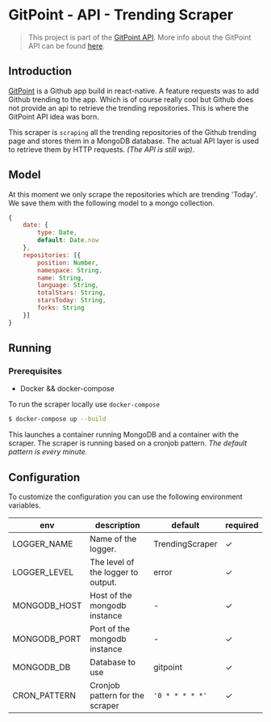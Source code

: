 
# GitPoint - API - Trending Scraper
> This project is part of the [GitPoint API]((https://github.com/RolfKoenders/gitpoint-api-docs)). More info about the GitPoint API can be found [here](https://github.com/RolfKoenders/gitpoint-api-docs).

## Introduction
[GitPoint](https://github.com/gitpoint/git-point) is a Github app build in react-native. A feature requests was to add Github trending to the app. Which is of course really cool but Github does not provide an api to retrieve the trending repositories. This is where the GitPoint API idea was born.

This scraper is `scraping` all the trending repositories of the Github trending page and stores them in a MongoDB database. The actual API layer is used to retrieve them by HTTP requests. _(The API is still wip)_.

## Model
At this moment we only scrape the repositories which are trending 'Today'. We save them with the following model to a mongo collection.
```javascript
{
    date: {
        type: Date,
        default: Date.now
    },
    repositories: [{
        position: Number,
        namespace: String,
        name: String,
        language: String,
        totalStars: String,
        starsToday: String,
        forks: String
    }]
}
```

## Running

### Prerequisites
- Docker && docker-compose

To run the scraper locally use `docker-compose`
```bash
$ docker-compose up --build
```

This launches a container running MongoDB and a container with the scraper. The scraper is running based on a cronjob pattern. _The default pattern is every minute._

## Configuration
To customize the configuration you can use the following environment variables.

| env          | description                        | default         | required |
|--------------|------------------------------------|-----------------|----------|
| LOGGER_NAME  | Name of the logger.                | TrendingScraper | ✓        |
| LOGGER_LEVEL | The level of the logger to output. | error           | ✓        |
| MONGODB_HOST | Host of the mongodb instance       | -               | ✓        |
| MONGODB_PORT | Port of the mongodb instance       | -               | ✓        |
| MONGODB_DB   | Database to use                    | gitpoint        | ✓        |
| CRON_PATTERN | Cronjob pattern for the scraper    | `'0 * * * * *'` | ✓        |

